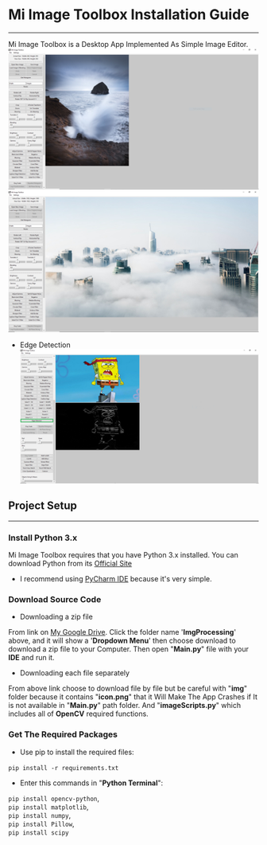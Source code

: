 # **Mi Image Toolbox Installation Guide**
___
Mi Image Toolbox is a Desktop App Implemented As Simple Image Editor.
![img.png](img/img.png)
![img_1.png](img/img_1.png)
* Edge Detection
![img_2.png](img/img_2.png)

## Project Setup
___
### Install Python 3.x
Mi Image Toolbox requires that you have Python 3.x installed. 
You can download Python from its [Official Site][1]

- I recommend using [PyCharm IDE][2] because it's very simple.

### Download Source Code
* Downloading a zip file

From link on [My Google Drive][3]. Click the folder name '**ImgProcessing**' above, and it will show a '**Dropdown Menu**'
then choose download to download a zip file to your Computer. Then open "**Main.py**" file with your **IDE** and run it.

* Downloading each file separately

From above link choose to download file by file but be careful with "**img**" folder because it contains 
"**icon.png**" that it Will Make The App Crashes if It is not available in "**Main.py**" path folder. 
And "**imageScripts.py**" which includes all of **OpenCV** required functions.

### Get The Required Packages
* Use pip to install the required files: 

`pip install -r requirements.txt`

* Enter this commands in "**Python Terminal**": 

`pip install opencv-python`,    
`pip install matplotlib`,   
`pip install numpy`,    
`pip install Pillow`,   
`pip install scipy`


[1]: https://www.python.org/ 
[2]: https://www.jetbrains.com/pycharm/
[3]: https://drive.google.com/drive/folders/1ht6lQk2k1Yu5f8ley_5e74yr22EhrUk3?usp=sharing 
